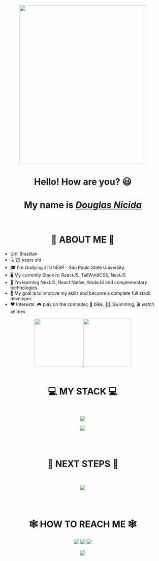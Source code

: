 <div>
  
  
  <div align="center">
    <img src="https://user-images.githubusercontent.com/81328619/213875785-400ae517-156b-4aca-a787-bac75d84c393.gif" width="400" height="500"/>
  </div>
  
  
  <div align="center">
    <h1 align="center">Hello! How are you? 😃️</h1>
    <h1 align="center">My name is <a href="https://www.linkedin.com/in/douglasnicida/"><i>Douglas Nicida</i></a></h1>
<!--     <img width="800" height="400" src="https://media2.giphy.com/media/l46Cnk4ZRTlfeI32o/giphy.gif?cid=790b7611bf20762aac13b0dc6c85494a953bbcedcc0b54f1&rid=giphy.gif&ct=g" alt="Miranha dando oi :P"/> -->
  </div>
  
<br>
  
<h1 align="center"> 
  👾 ABOUT ME 👾
</h1>
  
  
<ul>
  <li> 🇧🇷 Brazilian</li>
  <li> 🗓️ 22 years old</li>
  <li> 🎓 I'm studying at UNESP - São Paulo State University.</li>
  <li> 🖥️ My currently Stack is: ReactJS, TailWindCSS, NestJS</li>
  <li> 📖 I'm learning NextJS, React Native, NodeJS and complementary technologies.</li>
  <li> 🚀 My goal is to improve my skills and become a complete full stack developer. </li>
  <li> ❤️ Interests: 🎮 play on the computer, 🚴 bike, 🏊‍♂️ Swimming, 🎬 watch animes</li>
</ul>

<div align="center">
  <a href="https://github.com/douglasnicida">
    <img height="150em" src="https://github-readme-stats.vercel.app/api?username=douglasnicida&count_private=true&include_all_commits=true&show_icons=true&theme=omni&hide_border=false&show_owner=true"/>
    <img height="150em" src="https://github-readme-stats.vercel.app/api/top-langs/?username=douglasnicida&theme=omni&hide_border=false&&layout=compact"/>
  </a>
</div>
<br>
 <h1 align="center">💻 MY STACK 💻</h1>
  
<div align="center" valign="top"><br>
  <p align="center">
    <a href="https://skillicons.dev">
      <img src="https://skillicons.dev/icons?i=react,nestjs,tailwind,nodejs,js,html,css,prisma&theme=dark" />
    </a>
  </p>

  <p align="center">
    <a href="https://skillicons.dev">
      <img src="https://skillicons.dev/icons?i=windows,linux&theme=dark" />
    </a>
  </p>
</div>
  <br>
  <br>
  
  <h1 align="center">🚀 NEXT STEPS 🚀</h1>
  <div align="center" valign="top"><br>
  <p align="center">
    <a href="https://skillicons.dev">
      <img src="https://skillicons.dev/icons?i=typescript,nextjs,sass&theme=dark" />
    </a>
  </p>
  
  <br>
    <br>
  
  <h1 align="center">🕸️ HOW TO REACH ME 🕸️</h1>
<div align="center">
  <a href="https://www.instagram.com/dougnicida/" target="_blank"><img src="https://img.shields.io/badge/-Instagram-%23E4405F?style=for-the-badge&logo=instagram&logoColor=white" target="_blank"></a>
  <!-- <a href="https://www.facebook.com/pr.eduardoribeiro" target="_blank"><img src="https://img.shields.io/badge/Facebook-1877F2?style=for-the-badge&logo=facebook&logoColor=white" target="_blank"></a>  -->
  <a href="https://www.linkedin.com/in/douglasnicida" target="_blank"><img src="https://img.shields.io/badge/-LinkedIn-%230077B5?style=for-the-badge&logo=linkedin&logoColor=white" target="_blank"></a> 
  <a href="mailto:douglasnicida@gmail.com"><img src="https://img.shields.io/badge/-Gmail-%23333?style=for-the-badge&logo=gmail&logoColor=white" target="_blank"></a>
</div>
<br>
<div align="center">
  
  <img src="https://user-images.githubusercontent.com/74038190/212284158-e840e285-664b-44d7-b79b-e264b5e54825.gif" />
  
</div>
